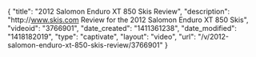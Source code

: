 {
    "title": "2012 Salomon Enduro XT 850 Skis Review",
    "description": "http:\/\/www.skis.com Review for the 2012 Salomon Enduro XT 850 Skis",
    "videoid": "3766901",
    "date_created": "1411361238",
    "date_modified": "1418182019",
    "type": "captivate",
    "layout": "video",
    "url": "\/v\/2012-salomon-enduro-xt-850-skis-review\/3766901"
}